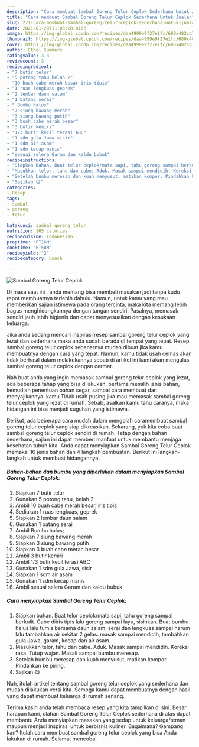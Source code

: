 ```yaml
---
description: "Cara membuat Sambal Goreng Telur Ceplok Sederhana Untuk Jualan"
title: "Cara membuat Sambal Goreng Telur Ceplok Sederhana Untuk Jualan"
slug: 271-cara-membuat-sambal-goreng-telur-ceplok-sederhana-untuk-jualan
date: 2021-01-29T11:03:28.816Z
image: https://img-global.cpcdn.com/recipes/daa4999e9f27e1fc/680x482cq70/sambal-goreng-telur-ceplok-foto-resep-utama.jpg
thumbnail: https://img-global.cpcdn.com/recipes/daa4999e9f27e1fc/680x482cq70/sambal-goreng-telur-ceplok-foto-resep-utama.jpg
cover: https://img-global.cpcdn.com/recipes/daa4999e9f27e1fc/680x482cq70/sambal-goreng-telur-ceplok-foto-resep-utama.jpg
author: Ethel Summers
ratingvalue: 3.3
reviewcount: 3
recipeingredient:
- "7 butir telur"
- "5 potong tahu belah 2"
- "10 buah cabe merah besar iris tipis"
- "1 ruas lengkuas geprek"
- "2 lembar daun salam"
- "1 batang serai"
- " Bumbu halus"
- "7 siung bawang merah"
- "3 siung bawang putih"
- "3 buah cabe merah besar"
- "3 butir kemiri"
- "1/3 butir kecil terasi ABC"
- "1 sdm gula Jawa sisir"
- "1 sdm air asam"
- "1 sdm kecap manis"
- "sesuai selera Garam dan kaldu bubuk"
recipeinstructions:
- "Siapkan bahan. Buat telor ceplok/mata sapi, tahu goreng sampai berkulit. Cabe diiris tipis lalu goreng sampai layu, sisihkan. Buat bumbu halus lalu tumis bersama daun salam, serai dan lengkuas sampai harum lalu tambahkan air sekitar 2 gelas. masak sampai mendidih, tambahkan gula Jawa, garam, kecap dan air asam."
- "Masukkan telor, tahu dan cabe. Aduk. Masak sampai mendidih. Koreksi rasa. Tutup wajan. Masak sampai bumbu meresap."
- "Setelah bumbu meresap dan kuah menyusut, matikan kompor. Pindahkan ke piring."
- "Sajikan 😋"
categories:
- Resep
tags:
- sambal
- goreng
- telur

katakunci: sambal goreng telur 
nutrition: 165 calories
recipecuisine: Indonesian
preptime: "PT16M"
cooktime: "PT58M"
recipeyield: "2"
recipecategory: Lunch

---
```



![Sambal Goreng Telur Ceplok](https://img-global.cpcdn.com/recipes/daa4999e9f27e1fc/680x482cq70/sambal-goreng-telur-ceplok-foto-resep-utama.jpg)

Di masa  saat ini , anda memang bisa membeli masakan jadi tanpa kudu repot membuatnya terlebih dahulu. Namun, untuk kamu yang mau memberikan sajian istimewa pada orang tercinta, maka kita memang lebih bagus menghidangkannya dengan tangan sendiri. Pasalnya, memasak sendiri jauh lebih higienis dan dapat menyesuaikan dengan kesukaan keluarga.

Jika anda sedang mencari inspirasi resep sambal goreng telur ceplok yang lezat dan sederhana,maka anda sudah berada di tempat yang tepat. Resep sambal goreng telur ceplok  sebenarnya mudah dibuat jika kamu membuatnya dengan cara yang tepat. Namun, kamu tidak usah cemas akan tidak berhasil dalam melakukannya 
sebab di artikel ini kami akan mengulas sambal goreng telur ceplok dengan cermat.  



Nah buat anda yang ingin memasak sambal goreng telur ceplok yang lezat, ada beberapa tahap yang bisa dilakukan, pertama memilih jenis bahan, kemudian penentuan bahan segar, sampai cara membuat dan menyajikannya. kamu Tidak usah pusing jika mau memasak sambal goreng telur ceplok yang lezat di rumah. Sebab, asalkan kamu  tahu caranya, maka hidangan ini bisa menjadi suguhan yang istimewa.

Berikut, ada beberapa cara mudah dalam mengolah caramembuat sambal goreng telur ceplok yang siap dikreasikan. Sekarang, yuk kita coba buat sambal goreng telur ceplok sendiri di rumah. Tetap dengan bahan sederhana, sajian ini dapat memberi manfaat untuk membantu menjaga kesehatan tubuh kita. Anda dapat menyiapkan Sambal Goreng Telur Ceplok memakai 16 jenis bahan dan 4 langkah pembuatan. Berikut ini langkah-langkah untuk membuat hidangannya.

<!--inarticleads1-->

##### Bahan-bahan dan bumbu yang diperlukan dalam menyiapkan Sambal Goreng Telur Ceplok:

1. Siapkan 7 butir telur
1. Gunakan 5 potong tahu, belah 2
1. Ambil 10 buah cabe merah besar, iris tipis
1. Sediakan 1 ruas lengkuas, geprek
1. Siapkan 2 lembar daun salam
1. Gunakan 1 batang serai
1. Ambil  Bumbu halus;
1. Siapkan 7 siung bawang merah
1. Siapkan 3 siung bawang putih
1. Siapkan 3 buah cabe merah besar
1. Ambil 3 butir kemiri
1. Ambil 1/3 butir kecil terasi ABC
1. Gunakan 1 sdm gula Jawa, sisir
1. Siapkan 1 sdm air asam
1. Gunakan 1 sdm kecap manis
1. Ambil sesuai selera Garam dan kaldu bubuk




<!--inarticleads2-->

##### Cara menyiapkan Sambal Goreng Telur Ceplok:

1. Siapkan bahan. Buat telor ceplok/mata sapi, tahu goreng sampai berkulit. Cabe diiris tipis lalu goreng sampai layu, sisihkan. Buat bumbu halus lalu tumis bersama daun salam, serai dan lengkuas sampai harum lalu tambahkan air sekitar 2 gelas. masak sampai mendidih, tambahkan gula Jawa, garam, kecap dan air asam.
1. Masukkan telor, tahu dan cabe. Aduk. Masak sampai mendidih. Koreksi rasa. Tutup wajan. Masak sampai bumbu meresap.
1. Setelah bumbu meresap dan kuah menyusut, matikan kompor. Pindahkan ke piring.
1. Sajikan 😋




Nah, itulah artikel tentang  sambal goreng telur ceplok  yang sederhana dan mudah dilakukan versi kita. Semoga kamu dapat membuatnya dengan hasil yang dapat membuat keluarga di rumah senang. 

Terima kasih anda telah membaca resep yang kita tampilkan di sini. Besar harapan kami, olahan  Sambal Goreng Telur Ceplok sederhana di atas dapat membantu Anda menyiapkan masakan yang sedap untuk keluarga/teman maupun menjadi inspirasi untuk berbisnis kuliner. Bagaimana? Gampang kan? Itulah cara membuat sambal goreng telur ceplok yang bisa Anda lakukan di rumah. Selamat mencoba!

